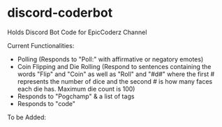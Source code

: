 # discord-coderbot
Holds Discord Bot Code for EpicCoderz Channel

Current Functionalities:
  - Polling (Responds to "Poll:" with affirmative or negatory emotes)
  - Coin Flipping and Die Rolling (Respond to sentences containing the words "Flip" and "Coin" as well as "Roll" and "#d#" 
    where the first # represents the number of dice and the second # is how many faces each die has. Maximum die count is 100)
  - Responds to "Pogchamp" & a list of tags
  - Responds to "code"
  
To be Added:
